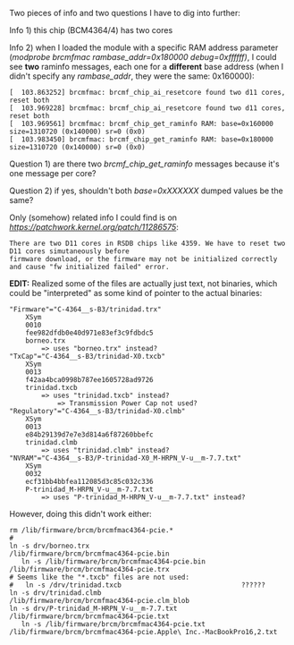 Two pieces of info and two questions I have to dig into further:

Info 1) this chip (BCM4364/4) has two cores

Info 2) when I loaded the module with a specific RAM address parameter (_modprobe brcmfmac rambase_addr=0x180000 debug=0xffffff)_, I could see **two** raminfo messages, each one for a **different** base address (when I didn't specify any _rambase_addr_, they were the same: 0x160000):
```
[  103.863252] brcmfmac: brcmf_chip_ai_resetcore found two d11 cores, reset both
[  103.969228] brcmfmac: brcmf_chip_ai_resetcore found two d11 cores, reset both
[  103.969561] brcmfmac: brcmf_chip_get_raminfo RAM: base=0x160000 size=1310720 (0x140000) sr=0 (0x0)
[  103.983450] brcmfmac: brcmf_chip_get_raminfo RAM: base=0x180000 size=1310720 (0x140000) sr=0 (0x0)
```
Question 1) are there two _brcmf_chip_get_raminfo_ messages because it's one message per core?

Question 2) if yes, shouldn't both _base=0xXXXXXX_ dumped values be the same?

Only (somehow) related info I could find is on _https://patchwork.kernel.org/patch/11286575_:
```
There are two D11 cores in RSDB chips like 4359. We have to reset two D11 cores simutaneously before
firmware download, or the firmware may not be initialized correctly and cause "fw initialized failed" error.
```
**EDIT:**
Realized some of the files are actually just text, not binaries, which could be "interpreted" as some kind of pointer to the actual binaries:
```
"Firmware"="C-4364__s-B3/trinidad.trx"
	XSym
	0010
	fee982dfdb0e40d971e83ef3c9fdbdc5
	borneo.trx
		=> uses "borneo.trx" instead?
"TxCap"="C-4364__s-B3/trinidad-X0.txcb"
	XSym
	0013
	f42aa4bca0998b787ee1605728ad9726
	trinidad.txcb
		=> uses "trinidad.txcb" instead?
			=> Transmission Power Cap not used?
"Regulatory"="C-4364__s-B3/trinidad-X0.clmb"
	XSym
	0013
	e84b29139d7e7e3d814a6f87260bbefc
	trinidad.clmb
		=> uses "trinidad.clmb" instead?
"NVRAM"="C-4364__s-B3/P-trinidad-X0_M-HRPN_V-u__m-7.7.txt"
	XSym
	0032
	ecf31bb4bbfea112085d3c85c032c336
	P-trinidad_M-HRPN_V-u__m-7.7.txt
		=> uses "P-trinidad_M-HRPN_V-u__m-7.7.txt" instead?
```
However, doing this didn't work either:
```
rm /lib/firmware/brcm/brcmfmac4364-pcie.*
#
ln -s drv/borneo.trx                                  /lib/firmware/brcm/brcmfmac4364-pcie.bin
   ln -s /lib/firmware/brcm/brcmfmac4364-pcie.bin        /lib/firmware/brcm/brcmfmac4364-pcie.trx
# Seems like the "*.txcb" files are not used:
#   ln -s /drv/trinidad.txcb                              ??????
ln -s drv/trinidad.clmb                               /lib/firmware/brcm/brcmfmac4364-pcie.clm_blob
ln -s drv/P-trinidad_M-HRPN_V-u__m-7.7.txt            /lib/firmware/brcm/brcmfmac4364-pcie.txt
   ln -s /lib/firmware/brcm/brcmfmac4364-pcie.txt        /lib/firmware/brcm/brcmfmac4364-pcie.Apple\ Inc.-MacBookPro16,2.txt
```

